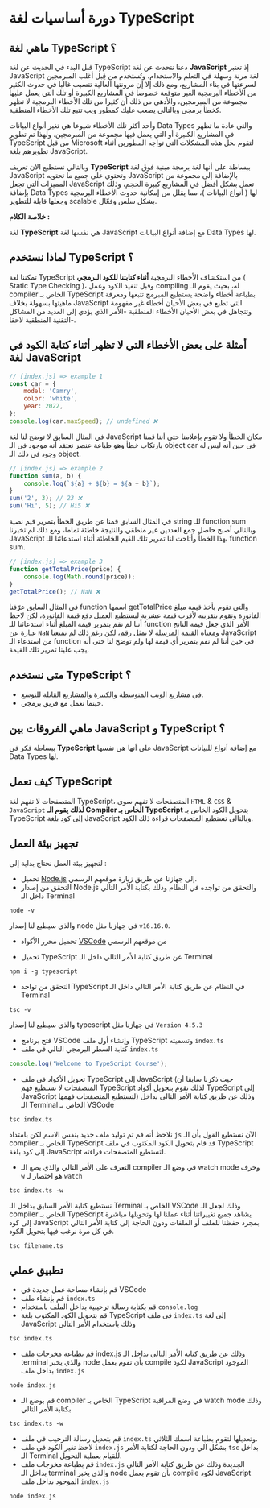# دورة أساسيات لغة TypeScript

## ماهي لغة TypeScript ؟

قبل البدء في الحديث عن لغة TypeScript دعنا نتحدث عن لغة **JavaScript** إذ تعتبر JavaScript لغة مرنة وسهلة في التعلم والاستخدام، وتُستخدم من قِبل أغلب المبرمجين لسرعتها في بناء المشاريع، ومع ذلك إلا إن مرونتها العالية تتسبب غالبا في حدوث الكثير من الأخطاء البرمجية الغير متوقعة خصوصا في المشاريع الكبيرة أو تلك التي يعمل عليها مجموعة من المبرمجين، والأدهى من ذلك أن كثيرا من تلك الأخطاء البرمجية لا تظهر كخطأ برمجي وبالتالي يصعب عليك كمطور ويب تتبع تلك الأخطاء المنطقية.

وأحد أكثر تلك الأخطاء شيوعا هي تغير أنواع البيانات Data Types والتي عادة ما تظهر في المشاريع الكبيرة أو التي يعمل فيها مجموعة من المبرمجين. ولهذا تم تطوير TypeScript من قبل Microsoft لتقوم بحل هذه المشكلات التي تواجه المطورين أثناء تطويرهم بلغة JavaScript.

وبالتالي نستطيع الان تعريف **TypeScript** ببساطة على أنها لغة برمجة مبنية فوق لغة JavaScript وتحتوي على جميع ما تحتويه JavaScript بالإضافة إلى مجموعة من المميزات التي تجعل JavaScript تعمل بشكل أفضل في المشاريع كبيرة الحجم، وذلك بإضافة Data Types لها ( أنواع البيانات )، مما يقلل من إمكانية حدوث الأخطاء البرمجية وجعلها قابلة للتطوير scalable بشكل سلس وفعّال.

**خلاصة الكلام :**

لغة **TypeScript** هي نفسها لغة JavaScript مع إضافة أنواع البيانات Data Types لها.

## لماذا نستخدم TypeScript ؟

تمكننا لغة TypeScript من استكشاف الأخطاء البرمجية **أثناء كتابتنا للكود البرمجي** ( Static Type Checking )، وقبل تنفيذ الكود وعمل compiling له، بحيث يقوم الـ compiler الخاص بـ TypeScript بطباعة أخطاء واضحة يستطيع المبرمج تتبعها ومعرفة ماهيتها بسهولة بخلاف JavaScript التي تطبع في بعض الأحيان أخطاء غير مفهومة وتتجاهل في بعض الأحيان الأخطاء المنطقية -الأمر الذي يؤدي إلى العديد من المشاكل التقنية المنطقية لاحقا-.

## أمثلة على بعض الأخطاء التي لا تظهر أثناء كتابة الكود في لغة JavaScript

```js
// [index.js] => example 1
const car = {
	model: 'Camry',
	color: 'white',
	year: 2022,
};
console.log(car.maxSpeed); // undefined ❌
```

في المثال السابق لا توضح لنا لغة JavaScript مكان الخطأ ولا تقوم بإعلامنا حتى أننا قمنا بارتكاب خطأ وهو طباعة عنصر نعتقد أنه موجود في الـ object car في حين أنه ليس له وجود في ذلك الـ object.

```js
// [index.js] => example 2
function sum(a, b) {
	console.log(`${a} + ${b} = ${a + b}`);
}
sum('2', 3); // 23 ❌
sum('Hi', 5); // Hi5 ❌
```

في المثال السابق قمنا عن طريق الخطأ بتمرير قيم نصية string للـ function sum وبالتالي أصبح حاصل جمع العددين غير منطقي والنتيجة خاطئة تماما، ومع ذلك لم تخبرنا JavaScript بهذا الخطأ وأتاحت لنا تمرير تلك القيم الخاطئة أثناء استدعائنا للـ function sum.

```js
// [index.js] => example 3
function getTotalPrice(price) {
	console.log(Math.round(price));
}
getTotalPrice(); // NaN ❌
```

في المثال السابق عرّفنا function اسمها getTotalPrice والتي تقوم بأخذ قيمة مبلغ الفاتورة وتقوم بتقريبه لأقرب قيمة عشرية ليستطيع العميل دفع قيمة الفاتورة، لكن لاحظ أننا لم نقم بتمرير قيمة المبلغ أثناء استدعائنا للـ function الأمر الذي جعل قيمة الناتج عبارة عن `NaN` ومعناه القيمة المرسلة لا تمثل رقم، لكن رغم ذلك لم تمنعنا JavaScript من استدعاء الـ function في حين أننا لم نقم بتمرير أي قيمة لها ولم توضح لنا حتى أنه يجب علينا تمرير تلك القيمة.

## متى نستخدم TypeScript ؟

- في مشاريع الويب المتوسطة والكبيرة والمشاريع القابلة للتوسع.
- حينما نعمل مع فريق برمجي.

## ماهي الفروقات بين JavaScript و TypeScript ؟

ببساطة فكر في **TypeScript** على أنها هي نفسها JavaScript مع إضافة أنواع للبيانات Data Types لها.

## كيف تعمل TypeScript

المتصفحات لا تفهم لغة TypeScript، المتصفحات لا تفهم سوى `HTML` & `CSS` & `JavaScript` **لذلك يقوم الـ Compiler الخاص بـ TypeScript** بتحويل الكود الخاص بـ TypeScript إلى كود بلغة JavaScript وبالتالي تستطيع المتصفحات قراءة ذلك الكود.

## تجهيز بيئة العمل

لتجهيز بيئة العمل نحتاج بداية إلى :

- تحميل [Node.js](https://nodejs.org/en) إلى جهازنا عن طريق زيارة موقعهم الرسمي.
- التحقق من إصدار Node.js والتحقق من تواجده في النظام وذلك بكتابة الأمر التالي داخل الـ Terminal

```
node -v
```

والذي سيطبع لنا إصدار node في جهازنا مثل `v16.16.0`.

- تحميل محرر الأكواد [VSCode](https://code.visualstudio.com) من موقعهم الرسمي

- تحميل TypeScript عن طريق كتابة الأمر التالي داخل الـ Terminal

```
npm i -g typescript
```

- التحقق من تواجد TypeScript في النظام عن طريق كتابة الأمر التالي داخل الـ Terminal

```
tsc -v
```

والذي سيطبع لنا إصدار typescript في جهازنا مثل `Version 4.5.3`

- فتح برنامج VSCode وإنشاء أول ملف TypeScript وتسميته `index.ts`
- كتابة السطر البرمجي التالي في ملف `index.ts`

```ts
console.log('Welcome to TypeScript Course');
```

- تحويل الأكواد في ملف TypeScript إلى JavaScript (حيث ذكرنا سابقا أن المتصفحات لا تستطيع فهم TypeScript لذلك نقوم بتحويل أكواد TypeScript إلى JavaScript لتستطيع المتصفحات فهمها) وذلك عن طريق كتابة الأمر التالي بداخل الـ Terminal الخاص بـ VSCode

```
tsc index.ts
```

نلاحظ أنه قم تم توليد ملف جديد بنفس الاسم لكن بامتداد `js`
الآن نستطيع القول بأن الـ compiler الخاص بـ TypeScript قد قام بتحويل الكود المكتوب في ملف TypeScript إلى كود بلغة JavaScript لتستطيع المتصفحات قراءته.

- التعرف على الأمر التالي والذي يضع الـ compiler في وضع الـ watch mode وحرف `w` هو اختصار لـ `watch`

```
tsc index.ts -w
```

نستطيع كتابة الأمر السابق بداخل الـ Terminal الخاص بـ VSCode وذلك لجعل الـ compiler الخاص بـ TypeScript يشاهد جميع تغييراتنا أثناء عملنا لها وتحويلها مباشرة إلى كود JavaScript بمجرد حفظنا للملف أو الملفات ودون الحاجة إلى كتابة الأمر التالي في كل مرة نرغب فيها بتحويل الكود.

```
tsc filename.ts
```

## تطبيق عملي

- قم بإنشاء مساحة عمل جديدة في VSCode
- قم بإنشاء ملف `index.ts`
- قم بكتابة رسالة ترحيبية بداخل الملف باستخدام `console.log`
- قم بتحويل الكود المكتوب بلغة TypeScript في ملف `index.ts` إلى لغة JavaScript وذلك باستخدام الأمر التالي

```
tsc index.ts
```

- قم بطباعة مخرجات ملف index.js وذلك عن طريق كتابة الأمر التالي بداخل الـ terminal والذي يخبر node بأن تقوم بعمل compile لكود JavaScript الموجود بداخل ملف `index.js`

```
node index.js
```

- قم بوضع الـ compiler الخاص بـ TypeScript في وضع المراقبة watch mode وذلك بكتابة الأمر التالي

```
tsc index.ts -w
```

- قم بتعديل رسالة الترحيب في ملف `index.ts` وتعديلها لتقوم بطباعة اسمك الثلاثي.
- لاحظ تغير الكود في ملف `index.js` بشكل آلي ودون الحاجة لكتابة الأمر `tsc` بداخل الـ Terminal للقيام بعملية التحويل.
- قم بطباعة مخرجات ملف `index.js` الجديدة وذلك عن طريق كتابة الأمر التالي بداخل الـ terminal والذي يخبر node بأن تقوم بعمل compile لكود JavaScript الموجود بداخل ملف `index.js`

```
node index.js
```
